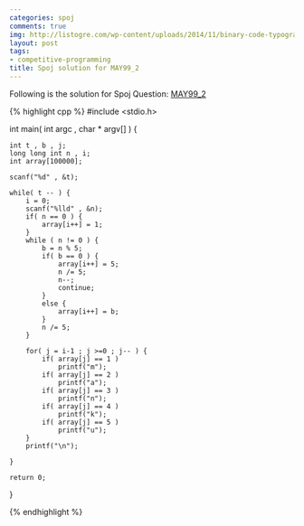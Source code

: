 ```yaml
---
categories: spoj
comments: true
img: http://listogre.com/wp-content/uploads/2014/11/binary-code-typography-hd-wallpaper-1920x1080-2619-672x372.png
layout: post
tags:
- competitive-programming
title: Spoj solution for MAY99_2
---
```


Following is the solution for Spoj Question: [MAY99_2](http://www.spoj.com/problems/MAY99_2/)

{% highlight cpp %}
#include <stdio.h>

int main( int argc , char * argv[] ) {

	int t , b , j;
	long long int n , i;
	int array[100000];

	scanf("%d" , &t);

	while( t -- ) {
		i = 0;
		scanf("%lld" , &n);
		if( n == 0 ) {
			array[i++] = 1;
		}
		while ( n != 0 ) {
			b = n % 5;
			if( b == 0 ) {
				array[i++] = 5;
				n /= 5;
				n--;
				continue;
			}
			else {
				array[i++] = b;
			}
			n /= 5;
		}

		for( j = i-1 ; j >=0 ; j-- ) {
			if( array[j] == 1 )
				printf("m");
			if( array[j] == 2 )
				printf("a");
			if( array[j] == 3 )
				printf("n");
			if( array[j] == 4 )
				printf("k");
			if( array[j] == 5 )
				printf("u");
		}
		printf("\n");

	}

	return 0;
}

{% endhighlight %}